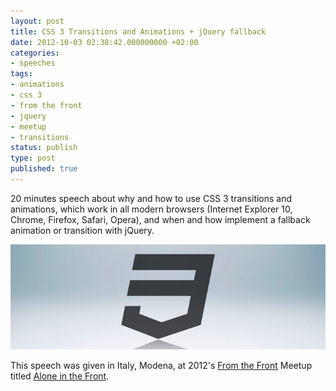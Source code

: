 ```yaml
---
layout: post
title: CSS 3 Transitions and Animations + jQuery fallback
date: 2012-10-03 02:38:42.000000000 +02:00
categories:
- speeches
tags:
- animations
- css 3
- from the front
- jquery
- meetup
- transitions
status: publish
type: post
published: true
---
```

20 minutes speech about why and how to use CSS 3 transitions and animations, which work in all modern browsers (Internet Explorer 10, Chrome, Firefox, Safari, Opera), and when and how implement a fallback animation or transition with jQuery.

![](/assets/css3-presentation.jpg "css3 presentation")

This speech was given in Italy, Modena, at 2012's [From the Front](http://2012.fromthefront.it) Meetup titled [Alone in the Front](http://blog.intersezione.com/largo-delle-idee/2012/from-the-front-meetup-giovedi-22-marzo-buscape.html).